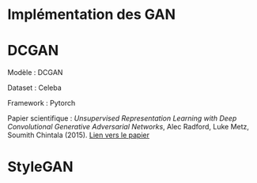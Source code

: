 # Implémentation des GAN

# DCGAN

Modèle : DCGAN

Dataset : Celeba

Framework : Pytorch

Papier scientifique : _Unsupervised Representation Learning with Deep Convolutional Generative Adversarial Networks_, Alec Radford, Luke Metz, Soumith Chintala (2015). [Lien vers le papier](https://arxiv.org/abs/1511.06434)

# StyleGAN
